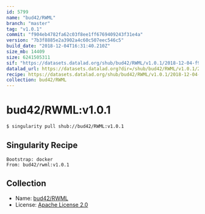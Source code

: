 ```yaml
---
id: 5799
name: "bud42/RWML"
branch: "master"
tag: "v1.0.1"
commit: "f904eb4782fa62c03f8ee1ff6769409243f31e4a"
version: "7b3f8885e2a3902a4c60c507eec546c5"
build_date: "2018-12-04T16:31:40.210Z"
size_mb: 14409
size: 6241505311
sif: "https://datasets.datalad.org/shub/bud42/RWML/v1.0.1/2018-12-04-f904eb47-7b3f8885/7b3f8885e2a3902a4c60c507eec546c5.simg"
datalad_url: https://datasets.datalad.org?dir=/shub/bud42/RWML/v1.0.1/2018-12-04-f904eb47-7b3f8885/
recipe: https://datasets.datalad.org/shub/bud42/RWML/v1.0.1/2018-12-04-f904eb47-7b3f8885/Singularity
collection: bud42/RWML
---
```


# bud42/RWML:v1.0.1

```bash
$ singularity pull shub://bud42/RWML:v1.0.1
```

## Singularity Recipe

```singularity
Bootstrap: docker
From: bud42/rwml:v1.0.1
```

## Collection

 - Name: [bud42/RWML](https://github.com/bud42/RWML)
 - License: [Apache License 2.0](https://api.github.com/licenses/apache-2.0)


